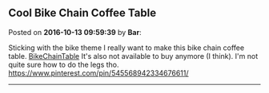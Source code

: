 ## Cool Bike Chain Coffee Table
Posted on **2016-10-13 09:59:39** by **Bar**:

Sticking with the bike theme I really want to make this bike chain coffee table.  [BikeChainTable](/images/7m/7mox_bikechaintable.png.jpg)  It's also not available to buy anymore (I think). I'm not quite sure how to do the legs tho. https://www.pinterest.com/pin/545568942334676611/

---

